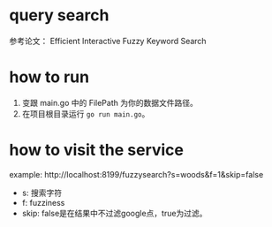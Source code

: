# query search
参考论文： Efficient Interactive Fuzzy Keyword Search 

# how to run
1. 变跟 main.go 中的 FilePath 为你的数据文件路径。
2. 在项目根目录运行 `go run main.go`。

# how to visit the service
example: http://localhost:8199/fuzzysearch?s=woods&f=1&skip=false

- s: 搜索字符
- f: fuzziness
- skip: false是在结果中不过滤google点，true为过滤。
